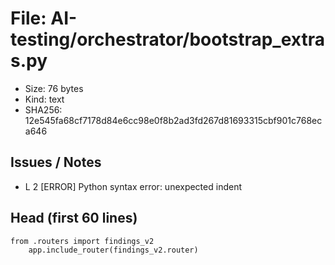 # File: AI-testing/orchestrator/bootstrap_extras.py

- Size: 76 bytes
- Kind: text
- SHA256: 12e545fa68cf7178d84e6cc98e0f8b2ad3fd267d81693315cbf901c768eca646

## Issues / Notes

- L   2 [ERROR] Python syntax error: unexpected indent

## Head (first 60 lines)

```
from .routers import findings_v2
    app.include_router(findings_v2.router)
```

